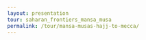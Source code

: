 ```yaml
---
layout: presentation
tour: saharan_frontiers_mansa_musa
permalink: /tour/mansa-musas-hajj-to-mecca/
---
```

